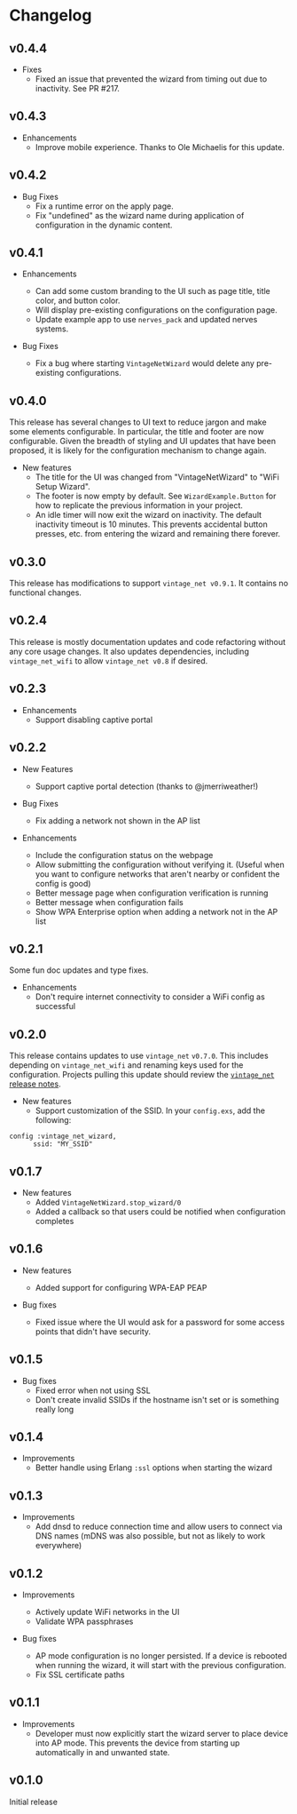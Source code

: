 # Changelog

## v0.4.4

* Fixes
  * Fixed an issue that prevented the wizard from timing out due to inactivity. See PR #217.

## v0.4.3

* Enhancements
  * Improve mobile experience. Thanks to Ole Michaelis for this update.

## v0.4.2

* Bug Fixes
  * Fix a runtime error on the apply page.
  * Fix "undefined" as the wizard name during application of configuration in the
    dynamic content.

## v0.4.1

* Enhancements
  * Can add some custom branding to the UI such as page title, title color, and
    button color.
  * Will display pre-existing configurations on the configuration page.
  * Update example app to use `nerves_pack` and updated nerves systems.

* Bug Fixes
  * Fix a bug where starting `VintageNetWizard` would delete any pre-existing
    configurations.

## v0.4.0

This release has several changes to UI text to reduce jargon and make some
elements configurable. In particular, the title and footer are now configurable.
Given the breadth of styling and UI updates that have been proposed, it is
likely for the configuration mechanism to change again.

* New features
  * The title for the UI was changed from "VintageNetWizard" to "WiFi Setup Wizard".
  * The footer is now empty by default. See `WizardExample.Button` for how to
    replicate the previous information in your project.
  * An idle timer will now exit the wizard on inactivity. The default inactivity
    timeout is 10 minutes. This prevents accidental button presses, etc. from
    entering the wizard and remaining there forever.

## v0.3.0

This release has modifications to support `vintage_net v0.9.1`. It contains no
functional changes.

## v0.2.4

This release is mostly documentation updates and code refactoring without any
core usage changes. It also updates dependencies, including `vintage_net_wifi`
to allow `vintage_net v0.8` if desired.

## v0.2.3

* Enhancements
  * Support disabling captive portal

## v0.2.2

* New Features
  * Support captive portal detection (thanks to @jmerriweather!)

* Bug Fixes
  * Fix adding a network not shown in the AP list

* Enhancements
  * Include the configuration status on the webpage
  * Allow submitting the configuration without verifying it. (Useful when you want to configure networks that aren't nearby or confident the config is good)
  * Better message page when configuration verification is running
  * Better message when configuration fails
  * Show WPA Enterprise option when adding a network not in the AP list

## v0.2.1

Some fun doc updates and type fixes.

* Enhancements
  * Don't require internet connectivity to consider a WiFi config as successful

## v0.2.0

This release contains updates to use `vintage_net` `v0.7.0`. This includes
depending on `vintage_net_wifi` and renaming keys used for the configuration.
Projects pulling this update should review the [`vintage_net` release
notes](https://github.com/nerves-networking/vintage_net/releases/tag/v0.7.0).

* New features
  * Support customization of the SSID. In your `config.exs`, add the following:

```
config :vintage_net_wizard,
      ssid: "MY_SSID"
```

## v0.1.7

* New features
  * Added `VintageNetWizard.stop_wizard/0`
  * Added a callback so that users could be notified when configuration
    completes

## v0.1.6

* New features
  * Added support for configuring WPA-EAP PEAP

* Bug fixes
  * Fixed issue where the UI would ask for a password for some access points
    that didn't have security.

## v0.1.5

* Bug fixes
  * Fixed error when not using SSL
  * Don't create invalid SSIDs if the hostname isn't set or is something really
    long

## v0.1.4

* Improvements
  * Better handle using Erlang `:ssl` options when starting the wizard

## v0.1.3

* Improvements
  * Add dnsd to reduce connection time and allow users to connect via DNS names
    (mDNS was also possible, but not as likely to work everywhere)

## v0.1.2

* Improvements
  * Actively update WiFi networks in the UI
  * Validate WPA passphrases

* Bug fixes
  * AP mode configuration is no longer persisted. If a device is rebooted when
    running the wizard, it will start with the previous configuration.
  * Fix SSL certificate paths

## v0.1.1

* Improvements
  * Developer must now explicitly start the wizard server to place device into
    AP mode. This prevents the device from starting up automatically in
    and unwanted state.

## v0.1.0

Initial release
